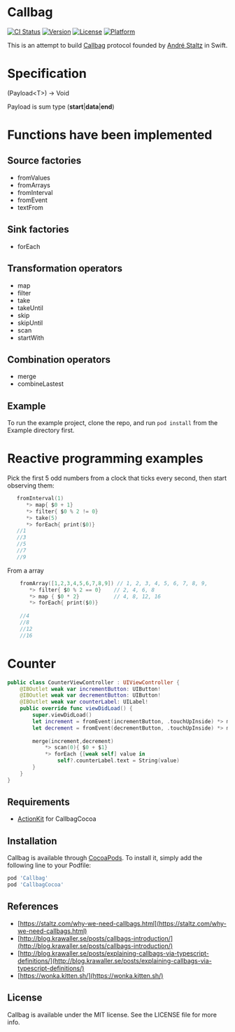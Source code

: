 # Callbag

[![CI Status](https://img.shields.io/travis/chuthin/Callbag.svg?style=flat)](https://travis-ci.org/chuthin/Callbag)
[![Version](https://img.shields.io/cocoapods/v/Callbag.svg?style=flat)](https://cocoapods.org/pods/Callbag)
[![License](https://img.shields.io/cocoapods/l/Callbag.svg?style=flat)](https://cocoapods.org/pods/Callbag)
[![Platform](https://img.shields.io/cocoapods/p/Callbag.svg?style=flat)](https://cocoapods.org/pods/Callbag)

This is an attempt to build [Callbag](https://github.com/callbag/callbag) protocol founded by [André Staltz](https://github.com/staltz) in Swift.
# Specification
  (Payload\<T\>) -> Void
  
  Payload is sum type (**start**|**data**|**end**)
# Functions have been implemented

## Source factories
  - fromValues
  - fromArrays
  - fromInterval
  - fromEvent
  - textFrom
## Sink factories
  - forEach
## Transformation operators
  - map
  - filter
  - take
  - takeUntil
  - skip
  - skipUntil
  - scan
  - startWith
## Combination operators  
  - merge
  - combineLastest
## Example

To run the example project, clone the repo, and run `pod install` from the Example directory first.
# Reactive programming examples

Pick the first 5 odd numbers from a clock that ticks every second, then start observing them:
```swift
   fromInterval(1)
      *> map{ $0 + 1}
      *> filter{ $0 % 2 != 0}
      *> take(5)
      *> forEach{ print($0)}
   //1
   //3
   //5
   //7
   //9
```
From a array
```swift
    fromArray([1,2,3,4,5,6,7,8,9]) // 1, 2, 3, 4, 5, 6, 7, 8, 9,
       *> filter{ $0 % 2 == 0}    // 2, 4, 6, 8
       *> map { $0 * 2}           // 4, 8, 12, 16
       *> forEach{ print($0)}
        
    //4
    //8
    //12
    //16
```
# Counter
```swift
public class CounterViewController : UIViewController {
    @IBOutlet weak var incrementButton: UIButton!
    @IBOutlet weak var decrementButton: UIButton!
    @IBOutlet weak var counterLabel: UILabel!
    public override func viewDidLoad() {
        super.viewDidLoad()
        let increment = fromEvent(incrementButton, .touchUpInside) *> map { _ in 1}
        let decrement = fromEvent(decrementButton, .touchUpInside) *> map { _ in -1}
        
        merge(increment,decrement)
            *> scan(0){ $0 + $1}
            *> forEach {[weak self] value in
                self?.counterLabel.text = String(value)
        }
    }
}
```

## Requirements
  - [ActionKit](https://github.com/ActionKit/ActionKit) for CallbagCocoa
## Installation

Callbag is available through [CocoaPods](https://cocoapods.org). To install
it, simply add the following line to your Podfile:
```ruby
pod 'Callbag'
pod 'CallbagCocoa'
```
## References
  - [https://staltz.com/why-we-need-callbags.html](https://staltz.com/why-we-need-callbags.html)
  - [http://blog.krawaller.se/posts/callbags-introduction/](http://blog.krawaller.se/posts/callbags-introduction/)
  - [http://blog.krawaller.se/posts/explaining-callbags-via-typescript-definitions/](http://blog.krawaller.se/posts/explaining-callbags-via-typescript-definitions/)
  - [https://wonka.kitten.sh/](https://wonka.kitten.sh/)
## License

Callbag is available under the MIT license. See the LICENSE file for more info.
